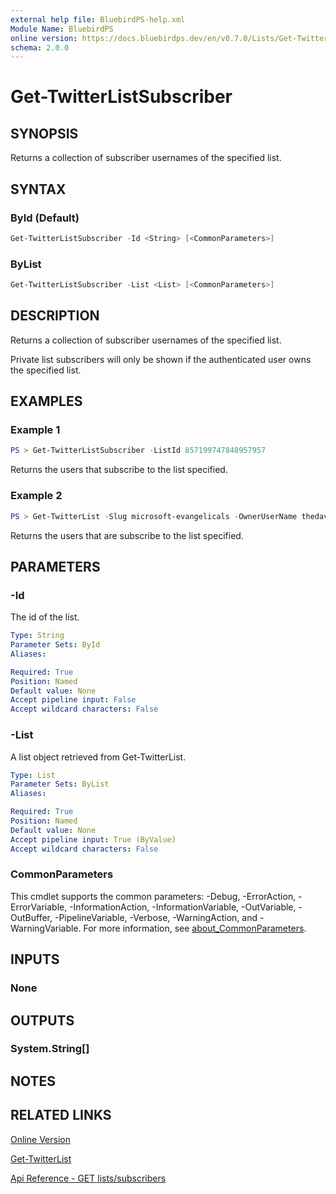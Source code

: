 ```yaml
---
external help file: BluebirdPS-help.xml
Module Name: BluebirdPS
online version: https://docs.bluebirdps.dev/en/v0.7.0/Lists/Get-TwitterListSubscriber
schema: 2.0.0
---
```


# Get-TwitterListSubscriber

## SYNOPSIS

Returns a collection of subscriber usernames of the specified list.

## SYNTAX

### ById (Default)

```powershell
Get-TwitterListSubscriber -Id <String> [<CommonParameters>]
```

### ByList

```powershell
Get-TwitterListSubscriber -List <List> [<CommonParameters>]
```

## DESCRIPTION

Returns a collection of subscriber usernames of the specified list.

Private list subscribers will only be shown if the authenticated user owns the specified list.

## EXAMPLES

### Example 1

```powershell
PS > Get-TwitterListSubscriber -ListId 857199747848957957
```

Returns the users that subscribe to the list specified.

### Example 2

```powershell
PS > Get-TwitterList -Slug microsoft-evangelicals -OwnerUserName thedavecarroll | Get-TwitterListSubscriber
```

Returns the users that are subscribe to the list specified.

## PARAMETERS

### -Id

The id of the list.

```yaml
Type: String
Parameter Sets: ById
Aliases:

Required: True
Position: Named
Default value: None
Accept pipeline input: False
Accept wildcard characters: False
```

### -List

A list object retrieved from Get-TwitterList.

```yaml
Type: List
Parameter Sets: ByList
Aliases:

Required: True
Position: Named
Default value: None
Accept pipeline input: True (ByValue)
Accept wildcard characters: False
```

### CommonParameters

This cmdlet supports the common parameters: -Debug, -ErrorAction, -ErrorVariable, -InformationAction, -InformationVariable, -OutVariable, -OutBuffer, -PipelineVariable, -Verbose, -WarningAction, and -WarningVariable. For more information, see [about_CommonParameters](http://go.microsoft.com/fwlink/?LinkID=113216).

## INPUTS

### None

## OUTPUTS

### System.String[]

## NOTES

## RELATED LINKS

[Online Version](https://docs.bluebirdps.dev/en/v0.7.0/Lists/Get-TwitterListSubscriber)

[Get-TwitterList](https://docs.bluebirdps.dev/en/v0.7.0/Lists/Get-TwitterList)

[Api Reference - GET lists/subscribers](https://developer.twitter.com/en/docs/twitter-api/v1/accounts-and-users/create-manage-lists/api-reference/get-lists-subscribers)
